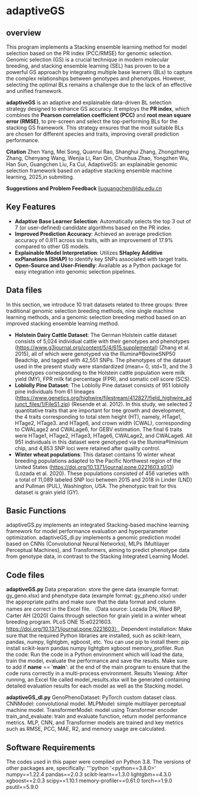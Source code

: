 # adaptiveGS
## overview
This program implements a Stacking ensemble learning method for model selection based on the PR index (PCC/RMSE)  for  genomic selection. Genomic selection (GS) is a crucial technique in modern molecular breeding, and stacking ensemble learning (SEL) has proven to be a powerful GS approach by integrating multiple base learners (BLs) to capture the complex relationships between genotypes and phenotypes. However, selecting the optimal BLs remains a challenge due to the lack of an effective and unified framework.

**adaptiveGS** is an adaptive and explainable data-driven BL selection strategy designed to enhance GS accuracy. It employs the **PR index**, which combines the **Pearson correlation coefficient (PCC)** and **root mean square error (RMSE)**, to pre-screen and select the top-performing BLs for the stacking GS framework. This strategy ensures that the most suitable BLs are chosen for different species and traits, improving overall prediction performance.

**Citation**
Zhen Yang, Mei Song, Quanrui Rao, Shanghui Zhang, Zhongzheng Zhang, Chenyang Wang, Wenjia Li, Ran Qin, Chunhua Zhao, Yongzhen Wu, Han Sun, Guangchen Liu, Fa Cui, AdaptiveGS: an explainable genomic selection framework based on adaptive stacking ensemble machine learning, 2025,in submiting.

**Suggestions and Problem Feedback**
liuguangchen@ldu.edu.cn

## Key Features
- **Adaptive Base Learner Selection**: Automatically selects the top 3 out of 7 (or user-defined) candidate algorithms based on the PR index.
- **Improved Prediction Accuracy**: Achieved an average prediction accuracy of 0.811 across six traits, with an improvement of 17.9% compared to other GS models.
- **Explainable Model Interpretation**: Utilizes **SHapley Additive exPlanations (SHAP)** to identify key SNPs associated with target traits.
- **Open-Source and User-Friendly**: Available as a Python package for easy integration into genomic selection pipelines.

## Data files
In this section, we introduce 10 trait datasets related to three groups: three traditional genomic selection breeding methods, nine single machine learning methods, and a genomic selection breeding method based on an improved stacking ensemble learning method.
- **Holstein Dairy Cattle Dataset**: The German Holstein cattle dataset consists of 5,024 individual cattle with their genotypes and phenotypes (https://www.g3journal.org/content/5/4/615.supplemental) (Zhang et al. 2015), all of which were genotyped via the Illumina®BovineSNP50 Beadchip, and tagged with 42,551 SNPs. The phenotypes of the dataset used in the present study were standardized (mean= 0, std=1), and the 3 phenotypes corresponding to the Holstein cattle population were milk yield (MY), FPR milk fat percentage (FPR), and somatic cell score (SCS).
- **Loblolly Pine Dataset**: The Loblolly Pine dataset consists of 951 loblolly pine individuals from 61 lineages (https://www.genetics.org/highwire/filestream/412827/field_highwire_adjunct_files/1/FileS1.zip) (Resende et al. 2012). In this study, we selected 2 quantitative traits that are important for tree growth and development, the 4 traits corresponding to total stem height (HT), namely, HTage1, HTage2, HTage3. and HTage6, and crown width (CWAL), corresponding to CWALage2 and CWALage6, for GEBV estimation. The final 6 traits were HTage1, HTage2, HTage3, HTage6, CWALage2, and CWALage6. All 951 individuals in this dataset were genotyped via the Illumina®Iminium chip, and 4,853 SNP loci were retained after quality control.
- **Winter wheat populations**: This dataset contains 10 winter wheat breeding populations adapted to the Pacific Northwest region of the United States (https://doi.org/10.1371/journal.pone.0221603.s013) (Lozada et al. 2020). These populations consisted of 456 varieties with a total of 11,089 labeled SNP loci between 2015 and 2018 in Linder (LND) and Pullman (PUL), Washington, USA. The phenotypic trait for this dataset is grain yield (GY).

## Basic Functions
adaptiveGS.py implements an integrated Stacking-based machine learning framework for model performance evaluation and hyperparameter optimization.
adaptiveGS_dl.py implements a genomic prediction model based on CNNs (Convolutional Neural Networks), MLPs (Multilayer Perceptual Machines), and Transformers, aiming to predict phenotype data from genotype data, in contrast to the Stacking Integrated Learning Model.

## Code files
**adaptiveGS.py**
Data preparation: store the gene data (example format: gy_geno.xlsx) and phenotype data (example format: gy_pheno.xlsx) under the appropriate paths and make sure that the data format and column names are correct in the Excel file.
（Data source: Lozada DN, Ward BP, Carter AH (2020) Gains through selection for grain yield in a winter wheat breeding program. PLoS ONE 15:e0221603. https://doi.org/10.1371/journal.pone.0221603）
Dependent installation: Make sure that the required Python libraries are installed, such as scikit-learn, pandas, numpy, lightgbm, xgboost, etc. You can use pip to install them: pip install scikit-learn pandas numpy lightgbm xgboost memory_profiler.
Run the code: Run the code in a Python environment which will load the data, train the model, evaluate the performance and save the results. Make sure to add if __name__ == '__main__': at the end of the main program to ensure that the code runs correctly in a multi-process environment.
Results Viewing: After running, an Excel file called model_results.xlsx will be generated containing detailed evaluation results for each model as well as the Stacking model.

**adaptiveGS_dl.py**
GenoPhenoDataset: PyTorch custom dataset class.
CNNModel: convolutional model.
MLPModel: simple multilayer perceptual machine model.
TransformerModel: model using Transformer encoder
train_and_evaluate: train and evaluate function, return model performance metrics.
MLP, CNN, and Transformer models are trained and key metrics such as RMSE, PCC, MAE, R2, and memory usage are calculated.

## Software Requirements
The codes used in this paper were compiled on Python 3.8. The versions of other packages are, specifically:
'''python
'<python==3.8.0>'
numpy==1.22.4
pandas==2.0.3
scikit-learn==1.3.0
lightgbm==4.3.0
xgboost==2.0.3
scipy==1.10.1
memory-profiler==0.61.0
torch==1.9.0
psutil==5.9.0
